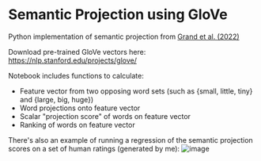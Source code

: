 # Semantic Projection using GloVe
Python implementation of semantic projection from [Grand et al. (2022)](https://www.nature.com/articles/s41562-022-01316-8)

Download pre-trained GloVe vectors here: https://nlp.stanford.edu/projects/glove/

Notebook includes functions to calculate:
- Feature vector from two opposing word sets (such as {small, little, tiny} and {large, big, huge})
- Word projections onto feature vector
- Scalar "projection score" of words on feature vector
- Ranking of words on feature vector

There's also an example of running a regression of the semantic projection scores on a set of human ratings (generated by me):
![image](https://user-images.githubusercontent.com/26694002/176455075-15433ed2-8005-4ff5-b99a-92340540e041.png)

